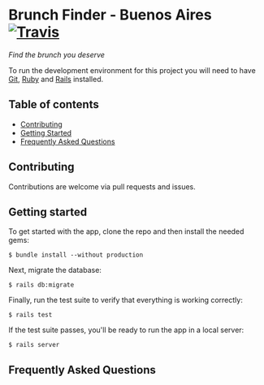 Brunch Finder - Buenos Aires
[![Travis](https://img.shields.io/travis/brunch-finder/master.svg)](https://travis-ci.org/whensbrunch/brunch-finder.svg?branch=master)
========

_Find the brunch you deserve_

To run the development environment for this project you will need to have [Git](https://git-scm.com/), [Ruby](https://www.ruby-lang.org/en/) and [Rails](http://rubyonrails.org/) installed.

## Table of contents

- [Contributing](#contributing)
- [Getting Started](#getting-started)
- [Frequently Asked Questions](#frequently-asked-questions)

## Contributing

Contributions are welcome via pull requests and issues.

## Getting started

To get started with the app, clone the repo and then install the needed gems:

```
$ bundle install --without production
```

Next, migrate the database:

```
$ rails db:migrate
```

Finally, run the test suite to verify that everything is working correctly:

```
$ rails test
```

If the test suite passes, you'll be ready to run the app in a local server:

```
$ rails server
```

## Frequently Asked Questions
